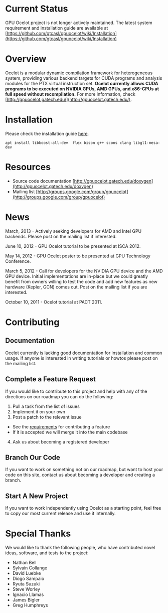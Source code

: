 # Current Status
GPU Ocelot project is not longer actively maintained. The latest system requirement and installation guide are available at [https://github.com/gtcasl/gpuocelot/wiki/Installation](https://github.com/gtcasl/gpuocelot/wiki/Installation)

# Overview
Ocelot is a modular dynamic compilation framework for heterogeneous system, providing various backend targets for CUDA programs and analysis modules for the PTX virtual instruction set. **Ocelot currently allows CUDA programs to be executed on NVIDIA GPUs, AMD GPUs, and x86-CPUs at full speed without recompilation.** For more information, check [http://gpuocelot.gatech.edu/](http://gpuocelot.gatech.edu/).

# Installation
Please check the installation guide [here](https://github.com/gtcasl/gpuocelot/wiki/Installation).

```
apt install libboost-all-dev  flex bison g++ scons clang libgl1-mesa-dev
```

# Resources
* Source code documentation
[http://gpuocelot.gatech.edu/doxygen](http://gpuocelot.gatech.edu/doxygen)
* Mailing list
[http://groups.google.com/group/gpuocelot](http://groups.google.com/group/gpuocelot)

# News
March, 2013 - Actively seeking developers for AMD and Intel GPU backends. Please post on the mailing list if interested.

June 10, 2012 - GPU Ocelot tutorial to be presented at ISCA 2012.

May 14, 2012 - GPU Ocelot poster to be presented at GPU Technology Conference.

March 5, 2012 - Call for developers for the NVIDIA GPU device and the AMD GPU device. Initial implementations are in-place but we could greatly benefit from owners willing to test the code and add new features as new hardware (Kepler, GCN) comes out. Post on the mailing list if you are interested.

October 10, 2011 - Ocelot tutorial at PACT 2011.

# Contributing

## Documentation
Ocelot currently is lacking good documentation for installation and common usage. If anyone is interested in writing tutorials or howtos please post on the mailing list.

## Complete a Feature Request
If you would like to contribute to this project and help with any of the directions on our roadmap you can do the following:

1. Pull a task from the list of issues
2. Implement it on your own
3. Post a patch to the relevant issue
  * See the [requirements](https://github.com/gtcasl/gpuocelot/wiki/ContributingRequirements) for contributing a feature
  * If it is accepted we will merge it into the main codebase
4. Ask us about becoming a registered developer

## Branch Our Code
If you want to work on something not on our roadmap, but want to host your code on this site, contact us about becoming a developer and creating a branch.

## Start A New Project
If you want to work independently using Ocelot as a starting point, feel free to copy our most current release and use it internally.

# Special Thanks
We would like to thank the following people, who have contributed novel ideas, software, and tests to the project:

* Nathan Bell
* Sylvain Collange
* David Luebke
* Diogo Sampaio
* Ryuta Suzuki
* Steve Worley
* Ignacio Llamas
* James Bigler
* Greg Humphreys
